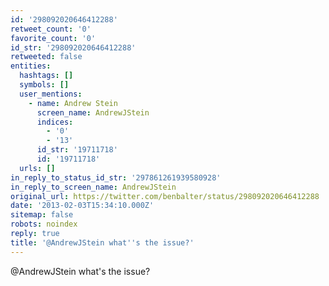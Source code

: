 ```yaml
---
id: '298092020646412288'
retweet_count: '0'
favorite_count: '0'
id_str: '298092020646412288'
retweeted: false
entities:
  hashtags: []
  symbols: []
  user_mentions:
    - name: Andrew Stein
      screen_name: AndrewJStein
      indices:
        - '0'
        - '13'
      id_str: '19711718'
      id: '19711718'
  urls: []
in_reply_to_status_id_str: '297861261939580928'
in_reply_to_screen_name: AndrewJStein
original_url: https://twitter.com/benbalter/status/298092020646412288
date: '2013-02-03T15:34:10.000Z'
sitemap: false
robots: noindex
reply: true
title: '@AndrewJStein what''s the issue?'
---
```


@AndrewJStein what's the issue?